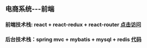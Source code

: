 ## 电商系统---前端


### 前端技术栈: react + react-redux + react-router  [点击访问](https://kkfrank.github.io/admin-portal/build/index.html#/)
### 后台技术栈：spring mvc + mybatis + mysql + redis [代码](https://github.com/kkfrank/mmall-backend)


